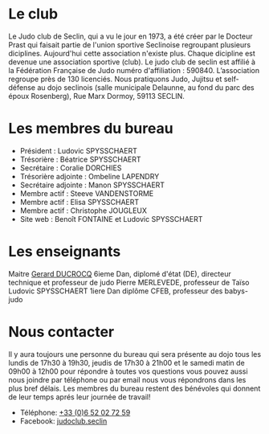 # Le club

Le Judo club de Seclin, qui a vu le jour en 1973, a été créer par le Docteur Prast qui faisait partie de l'union sportive Seclinoise regroupant plusieurs diciplines. Aujourd'hui cette association n'existe plus. Chaque dicipline est devenue une association sportive (club). Le judo club de seclin est affilié à la Fédération Française de Judo numéro d'affiliation : 590840. L’association regroupe près de 130 licenciés. Nous pratiquons Judo, Jujitsu et self-défense au dojo seclinois (salle municipale Delaunne, au fond du parc des époux Rosenberg), Rue Marx Dormoy, 59113 SECLIN.

# Les membres du bureau

- Président : Ludovic SPYSSCHAERT
- Trésorière : Béatrice SPYSSCHAERT
- Secrétaire : Coralie DORCHIES
- Trésorière adjointe : Ombeline LAPENDRY
- Secrétaire adjointe : Manon SPYSSCHAERT
- Membre actif : Steeve VANDENSTORME
- Membre actif : Elisa SPYSSCHAERT
- Membre actif : Christophe JOUGLEUX
- Site web : Benoît FONTAINE et Ludovic SPYSSCHAERT

# Les enseignants

Maitre [Gerard DUCROCQ](http://gerardducrocq.com/) 6ieme Dan, diplomé d'état (DE), directeur technique et professeur de judo
Pierre MERLEVEDE, professeur de Taïso
Ludovic SPYSSCHAERT 1iere Dan diplôme CFEB, professeur des babys-judo


# Nous contacter

Il y aura toujours une personne du bureau qui sera présente au dojo tous les lundis de 17h30 à 19h30, jeudis de 17h30 à 21h00 et le samedi matin de 09h00 à 12h00 pour répondre à toutes vos questions vous pouvez aussi nous joindre par téléphone ou par email nous vous répondrons dans les plus bref délais. Les membres du bureau restent des bénévoles qui donnent de leur temps aprés leur journée de travail!

- Téléphone: [+33 (0)6 52 02 72 59](tel:+33652027259)
- Facebook: [judoclub.seclin](https://fr-fr.facebook.com/judoclub.seclin)
